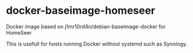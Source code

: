 # docker-baseimage-homeseer
Docker image based on j1mr10rd4n/debian-baseimage-docker for HomeSeer

This is usefull for hosts running Docker without systemd such as Synology. 
